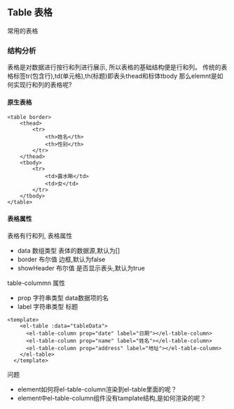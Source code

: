 ## Table 表格
常用的表格

### 结构分析

表格是对数据进行按行和列进行展示, 所以表格的基础结构便是行和列。
传统的表格标签tr(包含行),td(单元格),th(标题)即表头thead和标体tbody
那么elemnt是如何实现行和列的表格呢?

#### 原生表格

```
<table border>
    <thead>
        <tr>
            <th>姓名</th>
            <th>性别</th>
        </tr>
    </thead>
    <tbody>
        <tr>
            <td>露水晰</td>
            <td>女</td>
        </tr>
    </tbody>
</table>
```

#### 表格属性

表格有行和列, 表格属性
- data 数组类型 表体的数据源,默认为[]
- border 布尔值 边框,默认为false
- showHeader 布尔值 是否显示表头,默认为true

table-colummn 属性
- prop 字符串类型 data数据项的名
- label 字符串类型 标题

```
<template>
    <el-table :data="tableData">
      <el-table-column prop="date" label="日期"></el-table-column>
      <el-table-column prop="name" label="姓名"></el-table-column>
      <el-table-column prop="address" label="地址"></el-table-column>
    </el-table>
  </template>
```

问题
- element如何将el-table-column渲染到el-table里面的呢？
- element中el-table-column组件没有tamplate结构,是如何渲染的呢？
